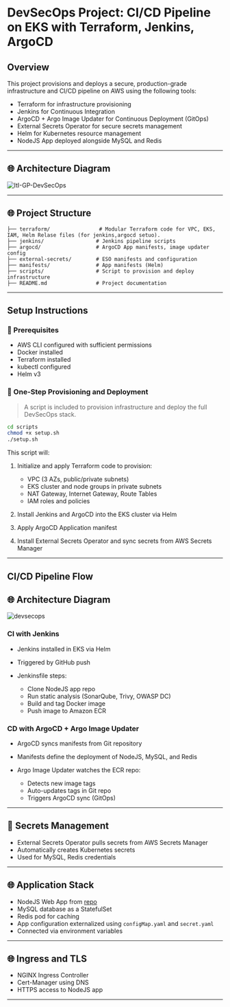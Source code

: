 # DevSecOps Project: CI/CD Pipeline on EKS with Terraform, Jenkins, ArgoCD

## Overview

This project provisions and deploys a secure, production-grade infrastructure and CI/CD pipeline on AWS using the following tools:

* Terraform for infrastructure provisioning
* Jenkins for Continuous Integration
* ArgoCD + Argo Image Updater for Continuous Deployment (GitOps)
* External Secrets Operator for secure secrets management
* Helm for Kubernetes resource management
* NodeJS App deployed alongside MySQL and Redis

---

## 🌐 Architecture Diagram

![ItI-GP-DevSecOps](https://github.com/user-attachments/assets/fe809da2-403e-40fe-87a1-bd179a09e7cf)


---

## 🌐 Project Structure

```
├── terraform/                # Modular Terraform code for VPC, EKS, IAM, Helm Relase files (for jenkins,argocd setuo).
├── jenkins/                 # Jenkins pipeline scripts
├── argocd/                  # ArgoCD App manifests, image updater config
├── external-secrets/        # ESO manifests and configuration
├── manifests/               # App manifests (Helm)
├── scripts/                 # Script to provision and deploy infrastructure
├── README.md                # Project documentation
```

---

## Setup Instructions

### 🚀 Prerequisites

* AWS CLI configured with sufficient permissions
* Docker installed
* Terraform installed
* kubectl configured
* Helm v3


### 🔨 One-Step Provisioning and Deployment

> A script is included to provision infrastructure and deploy the full DevSecOps stack.

```bash
cd scripts
chmod +x setup.sh
./setup.sh
```

This script will:

1. Initialize and apply Terraform code to provision:

   * VPC (3 AZs, public/private subnets)
   * EKS cluster and node groups in private subnets
   * NAT Gateway, Internet Gateway, Route Tables
   * IAM roles and policies
2. Install Jenkins and ArgoCD into the EKS cluster via Helm
3. Apply ArgoCD Application manifest
4. Install External Secrets Operator and sync secrets from AWS Secrets Manager

---

## CI/CD Pipeline Flow

## 🌐 Architecture Diagram

![devsecops](https://github.com/user-attachments/assets/b77ac261-eef2-4605-892c-7541c298199e)


### CI with Jenkins

* Jenkins installed in EKS via Helm
* Triggered by GitHub push
* Jenkinsfile steps:

  * Clone NodeJS app repo
  * Run static analysis (SonarQube, Trivy, OWASP DC)
  * Build and tag Docker image
  * Push image to Amazon ECR

### CD with ArgoCD + Argo Image Updater

* ArgoCD syncs manifests from Git repository
* Manifests define the deployment of NodeJS, MySQL, and Redis
* Argo Image Updater watches the ECR repo:

  * Detects new image tags
  * Auto-updates tags in Git repo
  * Triggers ArgoCD sync (GitOps)

---

## 🔐 Secrets Management

* External Secrets Operator pulls secrets from AWS Secrets Manager
* Automatically creates Kubernetes secrets
* Used for MySQL, Redis credentials

---

## 🌐 Application Stack

* NodeJS Web App from [repo](https://github.com/mahmoud254/jenkins_nodejs_example.git)
* MySQL database as a StatefulSet
* Redis pod for caching
* App configuration externalized using `configMap.yaml` and `secret.yaml`
* Connected via environment variables

---

## 🌐 Ingress and TLS 

* NGINX Ingress Controller
* Cert-Manager using DNS
* HTTPS access to NodeJS app

---

